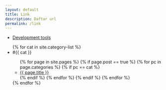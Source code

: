 ```yaml
---
layout: default
title: Link
description: Daftar url
permalink: /link
---
```


- [Development tools](/dev)


<ul>
	{% for cat in site.category-list %}
	<li>#{{ cat }}</li>
	<ul>
		{% for page in site.pages %}
		{% if page.post == true %}
		{% for pc in page.categories %}
		{% if pc == cat %}
		<li><a href="{{ page.url }}">{{ page.title }}</a></li>
		{% endif %}   <!-- cat-match-p -->
		{% endfor %}  <!-- page-category -->
		{% endif %}   <!-- post-p -->
		{% endfor %}  <!-- page -->
	</ul>
	{% endfor %}  <!-- cat -->
</ul>